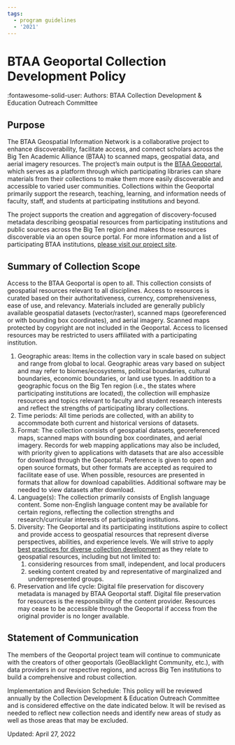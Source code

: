 ```yaml
---
tags:
  - program guidelines
  - '2021'
---
```


# BTAA Geoportal Collection Development Policy

:fontawesome-solid-user: Authors: BTAA Collection Development & Education Outreach Committee


## Purpose

The BTAA Geospatial Information Network is a collaborative project to enhance discoverability, facilitate access, and connect scholars across the Big Ten Academic Alliance (BTAA) to scanned maps, geospatial data, and aerial imagery resources. The project’s main output is the [BTAA Geoportal](https://geo.btaa.org/), which serves as a platform through which participating libraries can share materials from their collections to make them more easily discoverable and accessible to varied user communities. Collections within the Geoportal primarily support the research, teaching, learning, and information needs of faculty, staff, and students at participating institutions and beyond.

 

The project supports the creation and aggregation of discovery-focused metadata describing geospatial resources from participating institutions and public sources across the Big Ten region and makes those resources discoverable via an open source portal. For more information and a list of participating BTAA institutions, [please visit our project site](https://sites.google.com/umn.edu/btaa-gdp/home).


## Summary of Collection Scope

Access to the BTAA Geoportal is open to all. This collection consists of geospatial resources relevant to all disciplines. Access to resources is curated based on their authoritativeness, currency, comprehensiveness, ease of use, and relevancy. Materials included are generally publicly available geospatial datasets (vector/raster), scanned maps (georeferenced or with bounding box coordinates), and aerial imagery. Scanned maps protected by copyright are not included in the Geoportal. Access to licensed resources may be restricted to users affiliated with a participating institution.


1. Geographic areas: Items in the collection vary in scale based on subject and range from global to local. Geographic areas vary based on subject and may refer to biomes/ecosystems, political boundaries, cultural boundaries, economic boundaries, or land use types. In addition to a geographic focus on the Big Ten region (i.e., the states where participating institutions are located), the collection will emphasize resources and topics relevant to faculty and student research interests and reflect the strengths of participating library collections.
2. Time periods: All time periods are collected, with an ability to accommodate both current and historical versions of datasets.
3. Format: The collection consists of geospatial datasets, georeferenced maps, scanned maps with bounding box coordinates, and aerial imagery. Records for web mapping applications may also be included, with priority given to applications with datasets that are also accessible for download through the Geoportal. Preference is given to open and open source formats, but other formats are accepted as required to facilitate ease of use. When possible, resources are presented in formats that allow for download capabilities. Additional software may be needed to view datasets after download.
4. Language(s): The collection primarily consists of English language content. Some non-English language content may be available for certain regions, reflecting the collection strengths and research/curricular interests of participating institutions.
5. Diversity: The Geoportal and its participating institutions aspire to collect and provide access to geospatial resources that represent diverse perspectives, abilities, and experience levels. We will strive to apply [best practices for diverse collection development](https://www.ala.org/advocacy/intfreedom/librarybill/interpretations/diversecollections) as they relate to geospatial resources, including but not limited to:
    1. considering resources from small, independent, and local producers
    2. seeking content created by and representative of marginalized and underrepresented groups.
6. Preservation and life cycle: Digital file preservation for discovery metadata is managed by BTAA Geoportal staff. Digital file preservation for resources is the responsibility of the content provider. Resources may cease to be accessible through the Geoportal if access from the original provider is no longer available.


## Statement of Communication

The members of the Geoportal project team will continue to communicate with the creators of other geoportals (GeoBlacklight Community, etc.), with data providers in our respective regions, and across Big Ten institutions to build a comprehensive and robust collection.

Implementation and Revision Schedule: This policy will be reviewed annually by the Collection Development & Education Outreach Committee and is considered effective on the date indicated below. It will be revised as needed to reflect new collection needs and identify new areas of study as well as those areas that may be excluded.

Updated: April 27, 2022